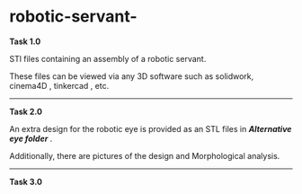 # robotic-servant-
**Task 1.0**

STl files containing an assembly of a robotic servant.

These files can be viewed via any 3D software such as solidwork, cinema4D , tinkercad , etc.

---
**Task 2.0**

An extra design for the robotic eye is provided as an STL files in ***Alternative eye folder*** .

Additionally, there are pictures of the design and Morphological analysis. 
 

---
**Task 3.0**


